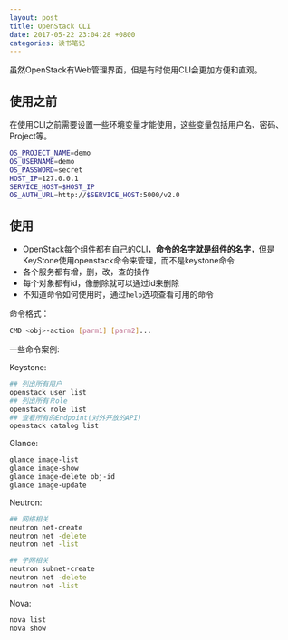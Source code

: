 ```yaml
---
layout: post
title: OpenStack CLI
date: 2017-05-22 23:04:28 +0800
categories: 读书笔记
---
```



虽然OpenStack有Web管理界面，但是有时使用CLI会更加方便和直观。




## 使用之前

在使用CLI之前需要设置一些环境变量才能使用，这些变量包括用户名、密码、Project等。

```bash
OS_PROJECT_NAME=demo
OS_USERNAME=demo
OS_PASSWORD=secret
HOST_IP=127.0.0.1
SERVICE_HOST=$HOST_IP
OS_AUTH_URL=http://$SERVICE_HOST:5000/v2.0
```

## 使用

- OpenStack每个组件都有自己的CLI，**命令的名字就是组件的名字**，但是KeyStone使用openstack命令来管理，而不是keystone命令
- 各个服务都有增，删，改，查的操作
- 每个对象都有id，像删除就可以通过id来删除
- 不知道命令如何使用时，通过`help`选项查看可用的命令

命令格式：

```bash
CMD <obj>-action [parm1] [parm2]...
```

一些命令案例:

Keystone:
```bash
## 列出所有用户
openstack user list
## 列出所有Ｒole
openstack role list
## 查看所有的Endpoint(对外开放的API)
openstack catalog list
```

Glance:
```bash
glance image-list
glance image-show
glance image-delete obj-id
glance image-update
```

Neutron:
```bash
## 网络相关
neutron net-create
neutron net -delete
neutron net -list

## 子网相关
neutron subnet-create
neutron net -delete
neutron net -list
```

Nova:
```bash
nova list
nova show
```
